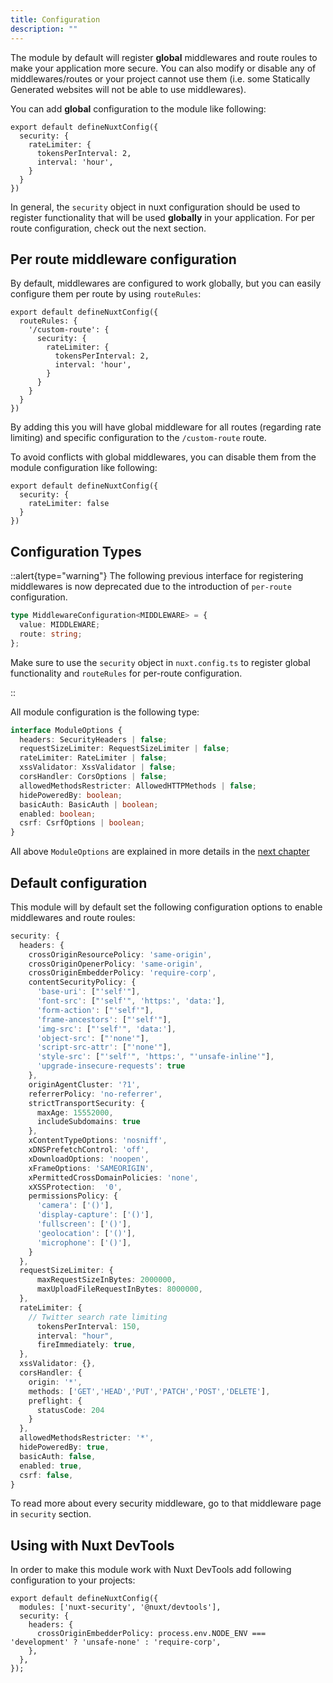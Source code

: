 ```yaml
---
title: Configuration
description: ""
---
```


The module by default will register **global** middlewares and route roules to make your application more secure. You can also modify or disable any of middlewares/routes or your project cannot use them (i.e. some Statically Generated websites will not be able to use middlewares).

You can add **global** configuration to the module like following:

```js{}[nuxt.config.ts]
export default defineNuxtConfig({
  security: {
    rateLimiter: {
      tokensPerInterval: 2,
      interval: 'hour',
    }
  }
})
```

In general, the `security` object in nuxt configuration should be used to register functionality that will be used **globally** in your application. For per route configuration, check out the next section.

## Per route middleware configuration

By default, middlewares are configured to work globally, but you can easily configure them per route by using `routeRules`:

```js{}[nuxt.config.ts]
export default defineNuxtConfig({
  routeRules: {
    '/custom-route': {
      security: {
        rateLimiter: {
          tokensPerInterval: 2,
          interval: 'hour',
        }
      }
    }
  }
})
```

By adding this you will have global middleware for all routes (regarding rate limiting) and specific configuration to the `/custom-route` route.

To avoid conflicts with global middlewares, you can disable them from the module configuration like following:

```js{}[nuxt.config.ts]
export default defineNuxtConfig({
  security: {
    rateLimiter: false
  }
})
```

## Configuration Types

::alert{type="warning"}
The following previous interface for registering middlewares is now deprecated due to the introduction of `per-route` configuration.

```ts
type MiddlewareConfiguration<MIDDLEWARE> = {
  value: MIDDLEWARE;
  route: string;
};
```

Make sure to use the `security` object in `nuxt.config.ts` to register global functionality and `routeRules` for per-route configuration.

::

All module configuration is the following type:

```ts
interface ModuleOptions {
  headers: SecurityHeaders | false;
  requestSizeLimiter: RequestSizeLimiter | false;
  rateLimiter: RateLimiter | false;
  xssValidator: XssValidator | false;
  corsHandler: CorsOptions | false;
  allowedMethodsRestricter: AllowedHTTPMethods | false;
  hidePoweredBy: boolean;
  basicAuth: BasicAuth | boolean;
  enabled: boolean;
  csrf: CsrfOptions | boolean;
}
```

All above `ModuleOptions` are explained in more details in the [next chapter](/security/headers)

## Default configuration

This module will by default set the following configuration options to enable middlewares and route roules:

```ts
security: {
  headers: {
    crossOriginResourcePolicy: 'same-origin',
    crossOriginOpenerPolicy: 'same-origin',
    crossOriginEmbedderPolicy: 'require-corp',
    contentSecurityPolicy: {
      'base-uri': ["'self'"],
      'font-src': ["'self'", 'https:', 'data:'],
      'form-action': ["'self'"],
      'frame-ancestors': ["'self'"],
      'img-src': ["'self'", 'data:'],
      'object-src': ["'none'"],
      'script-src-attr': ["'none'"],
      'style-src': ["'self'", 'https:', "'unsafe-inline'"],
      'upgrade-insecure-requests': true
    },
    originAgentCluster: '?1',
    referrerPolicy: 'no-referrer',
    strictTransportSecurity: {
      maxAge: 15552000,
      includeSubdomains: true
    },
    xContentTypeOptions: 'nosniff',
    xDNSPrefetchControl: 'off',
    xDownloadOptions: 'noopen',
    xFrameOptions: 'SAMEORIGIN',
    xPermittedCrossDomainPolicies: 'none',
    xXSSProtection:  '0',
    permissionsPolicy: {
      'camera': ['()'],
      'display-capture': ['()'],
      'fullscreen': ['()'],
      'geolocation': ['()'],
      'microphone': ['()'],
    }
  },
  requestSizeLimiter: {
      maxRequestSizeInBytes: 2000000,
      maxUploadFileRequestInBytes: 8000000,
  },
  rateLimiter: {
    // Twitter search rate limiting
      tokensPerInterval: 150,
      interval: "hour",
      fireImmediately: true,
  },
  xssValidator: {},
  corsHandler: {
    origin: '*',
    methods: ['GET','HEAD','PUT','PATCH','POST','DELETE'],
    preflight: {
      statusCode: 204
    }
  },
  allowedMethodsRestricter: '*',
  hidePoweredBy: true,
  basicAuth: false,
  enabled: true,
  csrf: false,
}
```

To read more about every security middleware, go to that middleware page in `security` section.

## Using with Nuxt DevTools

In order to make this module work with Nuxt DevTools add following configuration to your projects:

```js{}[nuxt.config.ts]
export default defineNuxtConfig({
  modules: ['nuxt-security', '@nuxt/devtools'],
  security: {
    headers: {
      crossOriginEmbedderPolicy: process.env.NODE_ENV === 'development' ? 'unsafe-none' : 'require-corp',
    },
  },
});
```
